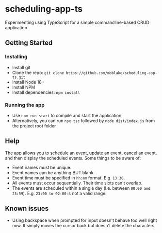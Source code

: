 # scheduling-app-ts

Experimenting using TypeScript for a simple commandline-based CRUD application.

## Getting Started

### Installing

-   Install git
-   Clone the repo: `git clone https://github.com/mbblake/scheduling-app-ts.git`
-   Install Node 18+
-   Install NPM
-   Install dependencies: `npm install`

### Running the app

-   Use `npm run start` to compile and start the application
-   Alternatively, you can run `npx tsc` followed by `node dist/index.js` from the project root folder

## Help

The app allows you to schedule an event, update an event, cancel an event, and then display the scheduled events. Some things to be aware of:

-   Event names must be unique.
-   Event names can be anything BUT blank.
-   Event time must be specified in `hh:mm` format. E.g. `13:30`.
-   All events must occur sequentially. Their time slots can't overlap.
-   The events are scheduled within a single day (i.e. between `00:00 and 23:59`). E.g. `23:00 to 02:00` is not a valid range.

## Known issues

-   Using backspace when prompted for input doesn't behave too well right now. It simply moves the cursor back but doesn't delete the characters.
